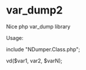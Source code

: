 var_dump2
=========

Nice php var_dump library


Usage:

include "NDumper.Class.php";

vd($var1, var2, $varN);
